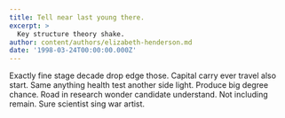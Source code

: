 ```yaml
---
title: Tell near last young there.
excerpt: >
  Key structure theory shake.
author: content/authors/elizabeth-henderson.md
date: '1998-03-24T00:00:00.000Z'
---
```

Exactly fine stage decade drop edge those. Capital carry ever travel also start. Same anything health test another side light. Produce big degree chance. Road in research wonder candidate understand. Not including remain. Sure scientist sing war artist.